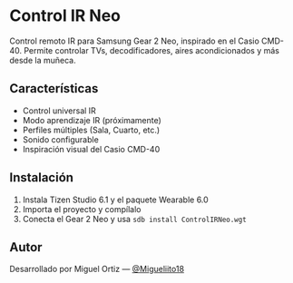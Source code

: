 # Control IR Neo

Control remoto IR para Samsung Gear 2 Neo, inspirado en el Casio CMD-40. Permite controlar TVs, decodificadores, aires acondicionados y más desde la muñeca.

## Características
- Control universal IR
- Modo aprendizaje IR (próximamente)
- Perfiles múltiples (Sala, Cuarto, etc.)
- Sonido configurable
- Inspiración visual del Casio CMD-40

## Instalación
1. Instala Tizen Studio 6.1 y el paquete Wearable 6.0
2. Importa el proyecto y compílalo
3. Conecta el Gear 2 Neo y usa `sdb install ControlIRNeo.wgt`

## Autor
Desarrollado por Miguel Ortiz — [@Migueliito18](https://github.com/Migueliito18)
